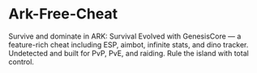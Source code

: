 # Ark-Free-Cheat
Survive and dominate in ARK: Survival Evolved with GenesisCore — a feature-rich cheat including ESP, aimbot, infinite stats, and dino tracker. Undetected and built for PvP, PvE, and raiding. Rule the island with total control.
